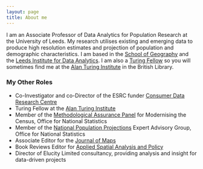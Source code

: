 ```yaml
---
layout: page
title: About me
---
```


I am an Associate Professor of Data Analytics for Population Research at the University of Leeds. My research utilises existing and emerging data to produce high resolution estimates and projection of population and demographic characteristics. I am based in the [School of Geography](https://www.geog.leeds.ac.uk/people/n.lomax) and the [Leeds Institute for Data Analytics](https://lida.leeds.ac.uk/people/nik/). I am also a [Turing Fellow](https://www.turing.ac.uk/people/researchers/nik-lomax) so you will sometimes find me at the [Alan Turing Institute](https://www.turing.ac.uk/about-us) in the British Library. 



### My Other Roles

- Co-Investigator and co-Director of the ESRC funder [Consumer Data Research Centre](https://www.cdrc.ac.uk)
- Turing Fellow at the [Alan Turing Institute](https://www.turing.ac.uk/people/researchers/nik-lomax)
- Member of the [Methodological Assurance Panel](https://www.statisticsauthority.gov.uk/about-the-authority/committees/methodological-assurance-review-panel-census/) for Modernising the Census, Office for National Statistics
- Member of the [National Population Projections](https://www.ons.gov.uk/peoplepopulationandcommunity/populationandmigration/populationprojections) Expert Advisory Group, Office for National Statistics
- Associate Editor for the [Journal of Maps](https://www.tandfonline.com/loi/tjom20)
- Book Reviews Editor for [Applied Spatial Analysis and Policy](https://www.springer.com/social+sciences/human+geography/journal/12061)
- Director of Elucity Limited consultancy, providing analysis and insight for data-driven projects
